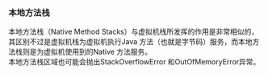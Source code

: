 ### 本地方法栈  

本地方法栈（Native Method Stacks）与虚拟机栈所发挥的作用是非常相似的，  
其区别不过是虚拟机栈为虚拟机执行Java 方法（也就是字节码）服务，而本地方法栈则是为虚拟机使用到的Native 方法服务。  
本地方法栈区域也可能会抛出StackOverflowError 和OutOfMemoryError异常。  

